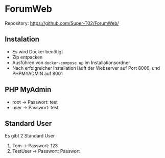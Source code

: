 # ForumWeb
Repository: https://github.com/Super-T02/ForumWeb/

## Instalation
- Es wird Docker benötigt
- Zip entpacken
- Ausführen von ```docker-compose up``` im Installationsordner
- Nach erfolgreicher Installation läuft der Webserver auf Port 8000, und PHPMYADMIN auf 8001

## PHP MyAdmin
- root -> Passwort: test
- user -> Passwort: test

## Standard User
Es gibt 2 Standard User
1. Tom -> Passwort: 123
2. TestUser -> Passwort: Passwort
